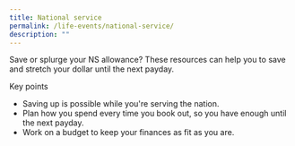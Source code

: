 ```yaml
---
title: National service
permalink: /life-events/national-service/
description: ""
---
```

Save or splurge your NS allowance? These resources can help you to save and stretch your dollar until the next payday.

Key points

*   Saving up is possible while you're serving the nation.
*   Plan how you spend every time you book out, so you have enough until the next payday.
*   Work on a budget to keep your finances as fit as you are.